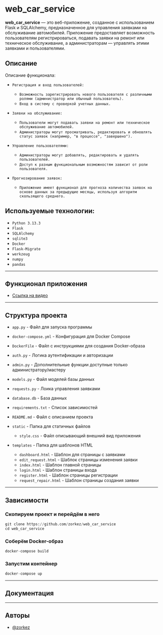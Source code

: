 # web_car_service

**web_car_service** — это веб-приложение, созданное с использованием Flask и SQLAlchemy, 
предназначенное для управления заявками на обслуживание автомобилей. 
Приложение предоставляет возможность пользователям регистрироваться, 
подавать заявки на ремонт или техническое обслуживание, 
а администраторам — управлять этими заявками и пользователями.

## Описание

Описание функционала:

* `Регистрация и вход пользователей:`
    * `Возможность зарегистрировать нового пользователя с различными ролями (администратор или обычный пользователь).`
    * `Вход в систему с проверкой учетных данных.`

* `Заявки на обслуживание:`
    * `Пользователи могут подавать заявки на ремонт или техническое обслуживание автомобилей.`
    * `Администраторы могут просматривать, редактировать и обновлять статус заявок (например, "в процессе", "завершено").`
  
* `Управление пользователями:`
    * `Администраторы могут добавлять, редактировать и удалять пользователей.`
    * `Доступ к разным функциональным возможностям зависит от роли пользователя.`
    
* `Прогнозирование заявок:`
    * `Приложение имеет функционал для прогноза количества заявок на основе данных за предыдущие месяцы, используя алгоритм скользящего среднего.`

## Используемые технологии:
* `Python 3.13.3`
* `Flask`  
* `SQLAlchemy`
* `sqlite3`
* `Docker`
* `Flask-Migrate` 
* `werkzeug`
* `numpy`
* `pandas`
___

## Функционал приложения
* [Ссылка на видео](https://disk.yandex.ru/i/2Wtw0IZkyHtbhQ)
___
## Структура проекта

  * ``app.py`` - Файл для запуска программы
  * ``docker-compose.yml`` - Конфигурация для Docker Compose
  * ``DockerFile`` - Файл с инструкциями для создания Docker-образа
  * ``auth.py`` - Логика аутентификации и авторизации
  * ``admin.py`` - Дополнительные функции доступные только администратору/мастеру
  * ``models.py`` - Файл моделей базы данных 
  * ``requests.py`` - Лоика управления заявками
  * ``database.db`` - База данных
  * ``requirements.txt`` - Список зависимостей
  * ``README.md`` - Файл с описанием проекта

  * ``static`` - Папка для статичных файлов
    * ``style.css`` - Файл описывающий внешний вид приложения
  
  * ``templates`` - Папка для шаблонов HTML
    * ``dashboard.html`` - Шаблон для страницы с заявками
    * ``edit_request.html`` - Шаблок страницы изменения заявки
    * ``index.html`` - Шаблон главной страницы
    * ``login.html`` - Шаблон страницы входа
    * ``register.html`` - Шаблон страницы регистрации
    * ``request_repair.html`` - Шаблон страницы создания заявки

___

## Зависимости
### Скопируем проект и перейдём в него
```python
git clone https://github.com/zorkez/web_car_service
cd web_car_service
```
### Соберём Docker-образ
```python
docker-compose build
```
### Запустим контейнер
```python
docker-compose up
```
___
## Документация
___
## Авторы
* [@zorkez](https://github.com/zorkez)
